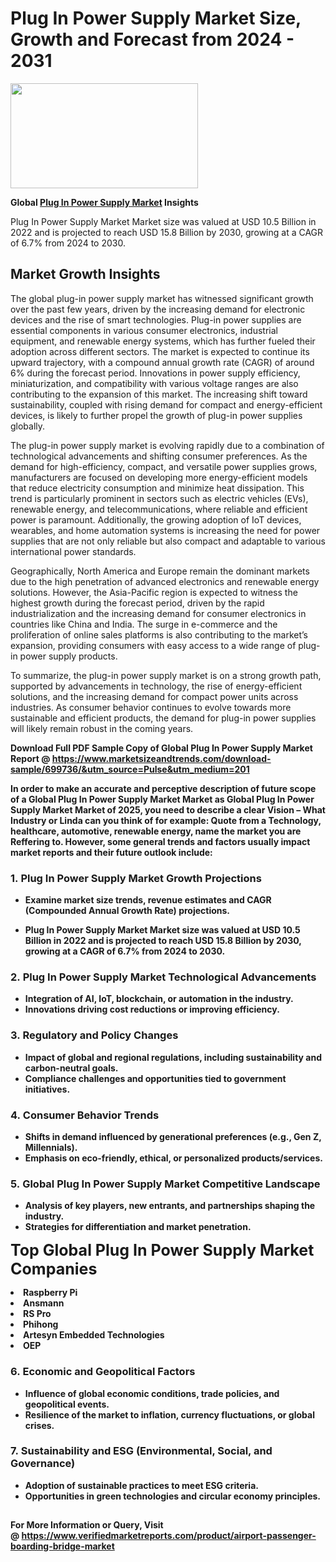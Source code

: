 <H1>Plug In Power Supply Market Size, Growth and Forecast from 2024 - 2031</H1><img class="aligncenter size-medium wp-image-584254" src="https://thirdeyenews.in/wp-content/uploads/2024/09/Global-Market-Research-300x168.jpeg" alt="" width="300" height="168" /><p><strong>Global&nbsp;<a href="https://www.marketsizeandtrends.com/download-sample/699736/&amp;utm_source=Pulse&amp;utm_medium=201">Plug In Power Supply Market</a> Insights</strong></p><p>Plug In Power Supply Market Market size was valued at USD 10.5 Billion in 2022 and is projected to reach USD 15.8 Billion by 2030, growing at a CAGR of 6.7% from 2024 to 2030.</p><p><h2>Market Growth Insights</h2> <p>The global plug-in power supply market has witnessed significant growth over the past few years, driven by the increasing demand for electronic devices and the rise of smart technologies. Plug-in power supplies are essential components in various consumer electronics, industrial equipment, and renewable energy systems, which has further fueled their adoption across different sectors. The market is expected to continue its upward trajectory, with a compound annual growth rate (CAGR) of around 6% during the forecast period. Innovations in power supply efficiency, miniaturization, and compatibility with various voltage ranges are also contributing to the expansion of this market. The increasing shift toward sustainability, coupled with rising demand for compact and energy-efficient devices, is likely to further propel the growth of plug-in power supplies globally.</p> <p><strong></strong></p> <p>The plug-in power supply market is evolving rapidly due to a combination of technological advancements and shifting consumer preferences. As the demand for high-efficiency, compact, and versatile power supplies grows, manufacturers are focused on developing more energy-efficient models that reduce electricity consumption and minimize heat dissipation. This trend is particularly prominent in sectors such as electric vehicles (EVs), renewable energy, and telecommunications, where reliable and efficient power is paramount. Additionally, the growing adoption of IoT devices, wearables, and home automation systems is increasing the need for power supplies that are not only reliable but also compact and adaptable to various international power standards.</p> <p>Geographically, North America and Europe remain the dominant markets due to the high penetration of advanced electronics and renewable energy solutions. However, the Asia-Pacific region is expected to witness the highest growth during the forecast period, driven by the rapid industrialization and the increasing demand for consumer electronics in countries like China and India. The surge in e-commerce and the proliferation of online sales platforms is also contributing to the market’s expansion, providing consumers with easy access to a wide range of plug-in power supply products.</p> <p>To summarize, the plug-in power supply market is on a strong growth path, supported by advancements in technology, the rise of energy-efficient solutions, and the increasing demand for compact power units across industries. As consumer behavior continues to evolve towards more sustainable and efficient products, the demand for plug-in power supplies will likely remain robust in the coming years.</p> <p><strong></p><p><span class=""><strong>Download Full PDF Sample Copy of Global Plug In Power Supply Market Report</strong> @ <a href="https://www.marketsizeandtrends.com/download-sample/699736/&amp;utm_source=Pulse&amp;utm_medium=201" target="_blank">https://www.marketsizeandtrends.com/download-sample/699736/&amp;utm_source=Pulse&amp;utm_medium=201</a></span></p><p>In order to make an accurate and perceptive description of future scope of a Global&nbsp;Plug In Power Supply Market Market as Global&nbsp;Plug In Power Supply Market Market of 2025, you need to describe a clear Vision &ndash; What Industry or Linda can you think of for example: Quote from a Technology, healthcare, automotive, renewable energy, name the market you are Reffering to. However, some general trends and factors usually impact market reports and their future outlook include:</p><h3>1.&nbsp;<strong>Plug In Power Supply Market Growth Projections</strong></h3><ul><li>Examine market size trends, revenue estimates and CAGR (Compounded Annual Growth Rate) projections.</li><li><p>Plug In Power Supply Market Market size was valued at USD 10.5 Billion in 2022 and is projected to reach USD 15.8 Billion by 2030, growing at a CAGR of 6.7% from 2024 to 2030.</p></li></ul><h3>2.&nbsp;<strong>Plug In Power Supply Market Technological Advancements</strong></h3><ul><li>Integration of AI, IoT, blockchain, or automation in the industry.</li><li>Innovations driving cost reductions or improving efficiency.</li></ul><h3>3.&nbsp;<strong>Regulatory and Policy Changes</strong></h3><ul><li>Impact of global and regional regulations, including sustainability and carbon-neutral goals.</li><li>Compliance challenges and opportunities tied to government initiatives.</li></ul><h3>4.&nbsp;<strong>Consumer Behavior Trends</strong></h3><ul><li>Shifts in demand influenced by generational preferences (e.g., Gen Z, Millennials).</li><li>Emphasis on eco-friendly, ethical, or personalized products/services.</li></ul><h3>5.&nbsp;<strong>Global Plug In Power Supply Market Competitive Landscape</strong></h3><ul><li>Analysis of key players, new entrants, and partnerships shaping the industry.</li><li>Strategies for differentiation and market penetration.</li></ul><p data-pm-slice="1 1 []"><span style="color: inherit; font-family: inherit; font-size: 25px;">Top Global Plug In Power Supply Market Companies</span></p><div class="" data-test-id=""><p><li>Raspberry Pi</li><li> Ansmann</li><li> RS Pro</li><li> Phihong</li><li> Artesyn Embedded Technologies</li><li> OEP</li></p></div><h3>6.&nbsp;<strong>Economic and Geopolitical Factors</strong></h3><ul><li>Influence of global economic conditions, trade policies, and geopolitical events.</li><li>Resilience of the market to inflation, currency fluctuations, or global crises.</li></ul><h3>7.&nbsp;<strong>Sustainability and ESG (Environmental, Social, and Governance)</strong></h3><ul><li>Adoption of sustainable practices to meet ESG criteria.</li><li>Opportunities in green technologies and circular economy principles.</li></ul><h2><strong style="font-size: 14px;">For More Information or Query, Visit @&nbsp;</strong><a style="background-color: #ffffff; font-size: 14px;" href="https://www.marketsizeandtrends.com/report/plug-in-power-supply-market/" target="_blank">https://www.verifiedmarketreports.com/product/airport-passenger-boarding-bridge-market</a></h2>
